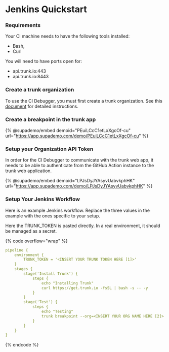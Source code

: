 # Jenkins Quickstart

### Requirements

Your CI machine needs to have the following tools installed:

* Bash,
* Curl

You will need to have ports open for:

* api.trunk.io:443
* api.trunk.io:8443

### Create a trunk organization

To use the CI Debugger, you must first create a trunk organization. See this [document](broken-reference) for detailed instructions.

### Create a breakpoint in the trunk app

{% @supademo/embed demoid="PEuiLCcC1etLxXgcOf-cu" url="https://app.supademo.com/demo/PEuiLCcC1etLxXgcOf-cu" %}

### Setup your Organization API Token

In order for the CI Debugger to communicate with the trunk web app, it needs to be able to authenticate from the GitHub Action instance to the trunk web application.

{% @supademo/embed demoid="LPJsDyJYAsyvUabvkphHK" url="https://app.supademo.com/demo/LPJsDyJYAsyvUabvkphHK" %}

### Setup Your Jenkins Workflow

Here is an example Jenkins workflow. Replace the three values in the example with the ones specific to your setup.

Here the TRUNK_TOKEN is pasted directly. In a real environment, it should be managed as a secret.

{% code overflow="wrap" %}
```yaml
pipeline {
    environment {
        TRUNK_TOKEN = '<INSERT YOUR TRUNK TOKEN HERE [1]>'
    }
    stages {
        stage('Install Trunk') {
            steps {
                echo "Installing Trunk"
                curl https://get.trunk.io -fsSL | bash -s -- -y
            }
        }
        stage('Test') {
            steps {
                echo "Testing"
                trunk breakpoint --org=<INSERT YOUR ORG NAME HERE [2]> --id=<Breakpoint Name [3]> -- /bin/false
            }
        }
    }
}
```
{% endcode %}
